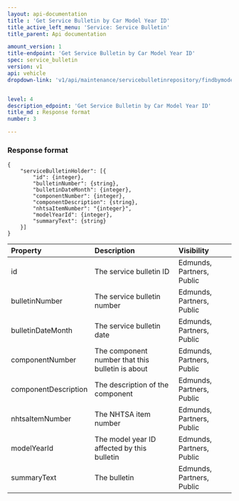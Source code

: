 ```yaml
---
layout: api-documentation
title : 'Get Service Bulletin by Car Model Year ID'
title_active_left_menu: 'Service: Service Bulletin'
title_parent: Api documentation

amount_version: 1
title-endpoint: 'Get Service Bulletin by Car Model Year ID'
spec: service_bulletin
version: v1
api: vehicle
dropdown-link: 'v1/api/maintenance/servicebulletinrepository/findbymodelyearid'


level: 4
description_edpoint: 'Get Service Bulletin by Car Model Year ID'
title_md : Response format
number: 3

---
```


### Response format

	{
	    "serviceBulletinHolder": [{
	        "id": {integer},
	        "bulletinNumber": {string},
	        "bulletinDateMonth": {integer},
	        "componentNumber": {integer},
	        "componentDescription": {string},
	        "nhtsaItemNumber": "{integer}",
	        "modelYearId": {integer},
	        "summaryText": {string}
	    }]
	}

| Property      | Description                                              	| Visibility                |
|:--------------|:----------------------------------------------------------|:------------------------- |
| id	         | The service bulletin ID				                   	| Edmunds, Partners, Public |
| bulletinNumber	         | The service bulletin number				                   	| Edmunds, Partners, Public |
| bulletinDateMonth	         | The service bulletin date				                   	| Edmunds, Partners, Public |
| componentNumber	         | The component number that this bulletin is about				                   	| Edmunds, Partners, Public |
| componentDescription	         | The description of the component				                   	| Edmunds, Partners, Public |
| nhtsaItemNumber	         | The NHTSA item number				                   	| Edmunds, Partners, Public |
| modelYearId	         | The model year ID affected by this bulletin				                   	| Edmunds, Partners, Public |
| summaryText	         | The bulletin				                   	| Edmunds, Partners, Public |


